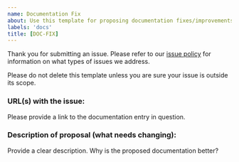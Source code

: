 ```yaml
---
name: Documentation Fix
about: Use this template for proposing documentation fixes/improvements.
labels: 'docs'
title: [DOC-FIX]
---
```

Thank you for submitting an issue. Please refer to our [issue policy](https://www.github.com/mlflow/mlflow/blob/master/ISSUE_POLICY.md)
for information on what types of issues we address.
  
Please do not delete this template unless you are sure your issue is outside its scope.

### URL(s) with the issue:

Please provide a link to the documentation entry in question.

### Description of proposal (what needs changing):
Provide a clear description. Why is the proposed documentation
better?
